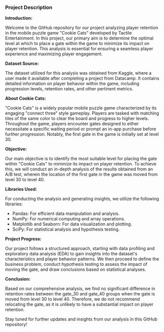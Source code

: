### Project Description

**Introduction:**

Welcome to the GitHub repository for our project analyzing player retention in the mobile puzzle game "Cookie Cats" developed by Tactile Entertainment. In this project, our primary aim is to determine the optimal level at which to place a gate within the game to minimize its impact on player retention. This analysis is essential for ensuring a seamless player experience and maximizing player engagement.

**Dataset Source:**

The dataset utilized for this analysis was obtained from Kaggle, where a user made it available after completing a project from Datacamp. It contains detailed information on player behavior within the game, including progression levels, retention rates, and other pertinent metrics.

**About Cookie Cats:**

"Cookie Cats" is a widely popular mobile puzzle game characterized by its engaging "connect three" style gameplay. Players are tasked with matching tiles of the same color to clear the board and progress to higher levels. Throughout the game, players encounter gates designed to either necessitate a specific waiting period or prompt an in-app purchase before further progression. Notably, the first gate in the game is initially set at level 30.

**Objective:**

Our main objective is to identify the most suitable level for placing the gate within "Cookie Cats" to minimize its impact on player retention. To achieve this, we will conduct an in-depth analysis of the results obtained from an A/B test, wherein the location of the first gate in the game was moved from level 30 to level 40.

**Libraries Used:**

For conducting the analysis and generating insights, we utilize the following libraries:

- Pandas: For efficient data manipulation and analysis.
- NumPy: For numerical computing and array operations.
- Matplotlib and Seaborn: For data visualization and plotting.
- SciPy: For statistical analysis and hypothesis testing.

**Project Progress:**

Our project follows a structured approach, starting with data profiling and exploratory data analysis (EDA) to gain insights into the dataset's characteristics and player behavior patterns. We then proceed to define the business problem, conduct hypothesis testing to assess the impact of moving the gate, and draw conclusions based on statistical analyses.

**Conclusion:**

Based on our comprehensive analysis, we find no significant difference in retention rates between the gate_30 and gate_40 groups when the gate is moved from level 30 to level 40. Therefore, we do not recommend relocating the gate, as it is unlikely to have a substantial impact on player retention.

Stay tuned for further updates and insights from our analysis in this GitHub repository!
